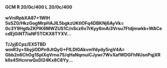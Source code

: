 #### GCM R 20/0c/400 L 20/0c/400
**wVniRpbXA87+1WlH**<br/>**5sSZ0/HkzGogMrpHAJIL5bgkzUKtlOFq4DBKNj6AyVk=**<br/>**0c3Y9HgtbZKPIK6MWZUS1C/nScz6v7rKyy6mAi3Vrsu7Ftdjmwkk+WACecdEjGiNT7iaNF5TCKX8TYXV...**<br/><br/>
**T/JyjECpz/EX5TBD**<br/>**wmR3y+SbyjiODPn9JtQyG+FfLDlGAkvmYdydy5rgV4A=**<br/>**Gbb2n6ChOg1SpIXqVrno7S/qHaNqmuiCJywr7WvXafWDGFhNUsnPqjXRkIIs45HcnrwQxDl24Kx8C8Yy...**
